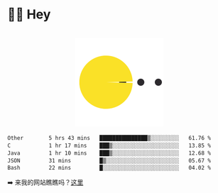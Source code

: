 
# 👋🏻 Hey
<div align="center">
	<br>
	<img src="https://raw.githubusercontent.com/Aniket965/Aniket965/master/pacman.svg?sanitize=true" width="200" height="200">
	<br>
</div>

<!--START_SECTION:waka-->

```txt
Other        5 hrs 43 mins   ███████████████▒░░░░░░░░░   61.76 %
C            1 hr 17 mins    ███▒░░░░░░░░░░░░░░░░░░░░░   13.85 %
Java         1 hr 10 mins    ███▒░░░░░░░░░░░░░░░░░░░░░   12.68 %
JSON         31 mins         █▒░░░░░░░░░░░░░░░░░░░░░░░   05.67 %
Bash         22 mins         █░░░░░░░░░░░░░░░░░░░░░░░░   04.02 %
```

<!--END_SECTION:waka-->

 ➡️  来我的网站瞧瞧吗？[这里](https://www.shaolongfei.com)
